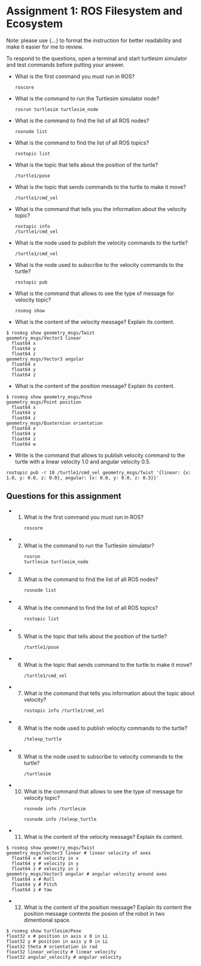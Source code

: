
# Assignment 1: ROS Filesystem and Ecosystem

Note: please use {...} to format the instruction for better readability and make it easier for me to review.

To respond to the questions, open a terminal and start turtlesim simulator and test commands before putting your answer.

- What is the first command you must run in ROS? <p><code>roscore</code></p>

- What is the command to run the Turtlesim simulator node?   <p><code>rosrun turtlesim turtlesim_node</code></p>

- What is the command to find the list of all ROS nodes?   <p><code>rosnode list</code></p>

- What is the command to find the list of all ROS topics?   <p><code>rostopic list</code></p>

- What is the topic that tells about the position of the turtle?   <p><code>/turtle1/pose</code></p>

- What is the topic that sends commands to the turtle to make it move? <p><code>/turtle1/cmd_vel</code></p>

- What is the command that tells you the information about the velocity topic? <p><code>rostopic info /turtle1/cmd_vel</code></p>

- What is the node used to publish the velocity commands to the turtle?  <p><code>/turtle1/cmd_vel</code></p>

- What is the node used to subscribe to the velocity commands to the turtle?   <p><code>rostopic pub</code></p>

- What is the command that allows to see the type of message for velocity topic?   <p><code>rosmsg show</code></p>

- What is the content of the velocity message? Explain its content.   
```
$ rosmsg show geometry_msgs/Twist
geometry_msgs/Vector3 linear
  float64 x
  float64 y
  float64 z
geometry_msgs/Vector3 angular
  float64 x
  float64 y
  float64 z
```

- What is the content of the position message? Explain its content.   

```console
$ rosmsg show geometry_msgs/Pose
geometry_msgs/Point position
  float64 x
  float64 y
  float64 z
geometry_msgs/Quaternion orientation
  float64 x
  float64 y
  float64 z
  float64 w
```

- Write is the command that allows to publish velocity command to the turtle with a linear velocity 1.0 and angular velocity 0.5.

<p><code>rostopic pub -r 10 /turtle1/cmd_vel geometry_msgs/Twist '{linear: {x: 1.0, y: 0.0, z: 0.0}, angular: {x: 0.0, y: 0.0, z: 0.5}}'</code></p>


## Questions for this assignment

- 1. What is the first command you must run in ROS? <p><code>roscore</code></p>

- 2. What is the command to run the Turtlesim simulator? <p><code>rosrun turtlesim turtlesim_node</code></p>

- 3. What is the command to find the list of all ROS nodes? <p><code>rosnode list</code></p>

- 4. What is the command to find the list of all ROS topics? <p><code>rostopic list</code></p>

- 5. What is the topic that tells about the position of the turtle? <p><code>/turtle1/pose</code></p>

- 6. What is the topic that sends command to the turtle to make it move? <p><code>/turtle1/cmd_vel</code></p>

- 7. What is the command that tells you information about the topic about velocity? <p><code>rostopic info /turtle1/cmd_vel</code></p>

- 8. What is the node used to publish velocity commands to the turtle? <p><code>/teleop_turtle</code></p>

- 9. What is the node used to subscribe to velocity commands to the turtle?     <p><code>/turtlesim</code></p>

- 10. What is the command that allows to see the type of message for velocity topic?    <p><code>rosnode info /turtlesim</code></p> <p><code>rosnode info /teleop_turtle</code></p>

- 11. What is the content of the velocity message? Explain its content. 
  
```console
$ rosmsg show geometry_msgs/Twist
geometry_msgs/Vector3 linear # linear velocity of axes
  float64 x # velocity in x
  float64 y # velocity in y
  float64 z # velocity in z
geometry_msgs/Vector3 angular # angular velocity around axes
  float64 x # Roll
  float64 y # Pitch
  float64 z # Yaw
```

- 12. What is the content of the position message? Explain its content
the position message contents the posion of the robot in two dimentional space.

```console
$ rosmsg show turtlesim/Pose
float32 x # position in axis x 0 in LL
float32 y # position in axis y 0 in LL
float32 theta # orientation in rad
float32 linear_velocity # linear velocity
float32 angular_velocity # angular velocity
```
